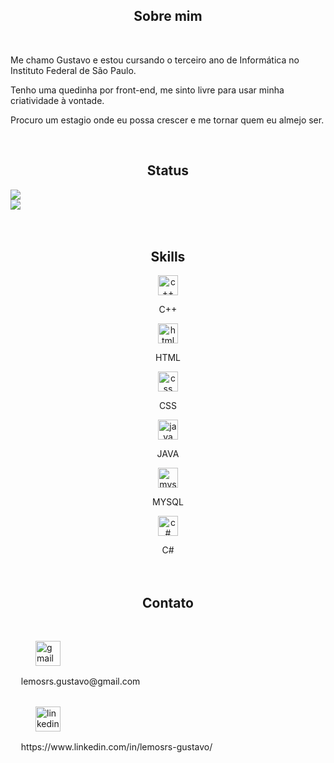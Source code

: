 <body>
<main>
<div>
    <h2 align="center">Sobre mim</h2>
    <br>
    <p>Me chamo Gustavo e estou cursando o terceiro ano de Informática no Instituto Federal de São Paulo.</p>
    <p>Tenho uma quedinha por front-end, me sinto livre para usar minha criatividade 
    à vontade.</p>
    <p>Procuro um estagio onde eu possa crescer e me tornar quem eu almejo ser.</p>
    <br>
</div>
<div>
    <h2 align="center">Status</h2>
    <div>
        <div>
        <picture>
            <source
            srcset="https://github-readme-stats.vercel.app/api?username=lemos-guto&show_icons=true&theme=kacho_ga&rank_icon=github"
            media="(prefers-color-scheme: dark)"
            />
            <source
            srcset="https://github-readme-stats.vercel.app/api?username=lemos-guto&show_icons=true&theme=moltack&hide_rank=true"
            media="(prefers-color-scheme: light), (prefers-color-scheme: no-preference)"
            />
            <img src="https://github-readme-stats.vercel.app/api?username=lemos-guto&show_icons=true&theme=moltack&hide_rank=true" />
        </div>
        <div>
        </picture> 
            <picture>
            <source
            srcset="https://github-readme-stats.vercel.app/api/top-langs/?username=lemos-guto&layout=compact&theme=kacho_ga"
            media="(prefers-color-scheme: dark)"
            />
            <source
            srcset="https://github-readme-stats.vercel.app/api/top-langs/?username=lemos-guto&layout=compact&theme=moltack"
            media="(prefers-color-scheme: light), (prefers-color-scheme: no-preference)"
            />
            <img src="https://github-readme-stats.vercel.app/api/top-langs/?username=lemos-guto&layout=compact&theme=moltack" />
        </picture>
        </div> 
    </div>
    <br>
</div>
<div>
    <br>
    <h2 align="center"> Skills</h2>
    <div align="center">
        <div>
        <figure>
            <img
                src="https://cdn-icons-png.flaticon.com/512/6132/6132222.png"
                alt="c++"
                width="32px">
        </figure>
        <figcaption> C++ </figcaption>
        </div>
        <div>
        <figure>
            <img
            src="https://cdn-icons-png.flaticon.com/512/1532/1532556.png"
            alt="html"
            width="32px">
        </figure>
        <figcaption> HTML </figcaption>
        </div>
        <div>
        <figure>
            <img
            src="https://cdn-icons-png.flaticon.com/512/732/732190.png"
            alt="css"
            width="32px">
        </figure>
        <figcaptio> CSS </figcaption>
        </div>
        <div>
        <figure>
            <img
            src="https://cdn.icon-icons.com/icons2/1381/PNG/512/java_93883.png"
            alt="java"
            width="32px">
        </figure>
        <figcaption> JAVA </figcaption>
        </div>
        <div>
        <figure>
            <img
            src="https://cdn.icon-icons.com/icons2/1381/PNG/512/mysqlworkbench_93532.png"
            alt="mysql"
            width="32px">
        </figure>
        <figcaption> MYSQL </figcaption>
        </div>
        <div>
        <figure>
            <img
            src="https://cdn.cdnlogo.com/logos/c/27/c.svg"
            alt="c#"
            width="32px">
        </figure>
        <figcaption> C# </figcaption>
        </div>
    </div>
    <br>
</div>
</main>
<footer>
<div>
    <br>
    <h2 align="center"> Contato</h2>
    <br>
    <div>
        <figure>
            <img
            src="https://upload.wikimedia.org/wikipedia/commons/thumb/7/7e/Gmail_icon_%282020%29.svg/2560px-Gmail_icon_%282020%29.svg.png"
            alt="gmail"
            width="40px">
        </figure>
        <figcaption>ㅤ lemosrs.gustavo@gmail.com </figcaption>
    </div>
    <br>
    <div>
        <figure>
            <img
            src="https://upload.wikimedia.org/wikipedia/commons/thumb/8/81/LinkedIn_icon.svg/1200px-LinkedIn_icon.svg.png"
            alt="linkedin"
            width="40px">
        </figure>
        <figcaption>ㅤ https://www.linkedin.com/in/lemosrs-gustavo/ </figcaption>
    </div>
</div>
</footer>
</body>
